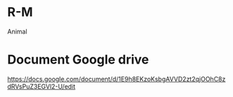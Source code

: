 # R-M
Animal  

# Document Google drive 
https://docs.google.com/document/d/1E9h8EKzoKsbgAVVD2zt2qjOOhC8zdRVsPuZ3EGVl2-U/edit
